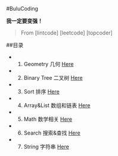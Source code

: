 #BuluCoding

**我一定要变强！**

> From [lintcode] [leetcode] [topcoder]

##目录

* 1. Geometry 几何 [Here](https://github.com/zzzvvvxxxd/BuluCoding/blob/master/Geometry/index.md)
* 2. Binary Tree 二叉树 [Here](https://github.com/zzzvvvxxxd/BuluCoding/blob/master/BinaryTree/index.md)
* 3. Sort 排序 [Here](https://github.com/zzzvvvxxxd/BuluCoding/blob/master/Sort/index.md)
* 4. Array&List 数组和链表 [Here](https://github.com/zzzvvvxxxd/BuluCoding/blob/master/Array%26List/index.md)
* 5. Math 数学相关 [Here](https://github.com/zzzvvvxxxd/BuluCoding/blob/master/Math/index.md)
* 6. Search 搜索&查找 [Here](https://github.com/zzzvvvxxxd/BuluCoding/blob/master/Search/index.md)
* 7. String 字符串 [Here]()
